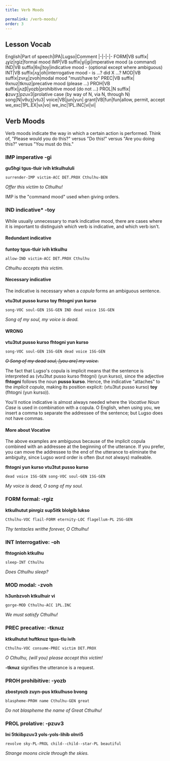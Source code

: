 ```yaml
---
title: Verb Moods

permalink: /verb-moods/
order: 3
---
```


## Lesson Vocab

English|Part of speech|IPA|Lugso|Comment
|-|-|-|-
FORM|VB suffix|ɻɣiz|rgiz|formal mood
IMP|VB suffix|ɣi|gi|imperative mood (a command)
IND|VB suffix|θʌj|toy|indicative mood - (optional except where ambiguous)
INT|VB suffix|ʌχ|oh|interrogative mood  - is ...? did X ...?
MOD|VB suffix|zvʌχ|zvoh|modal mood "must/have to"
PREC|VB suffix|θxnuz|tknuz|precative mood (please ...)
PROH|VB suffix|jʌzβ|yozb|prohibitive mood (do not ...)
PROL|N suffix|ɸzuvʒ|pzuv3|prolative case (by way of N, via N, through N)
song|N|vθuʒ|vtu3|
voice|VB|jun|yun|
grant|VB|fun|fun|allow, permit, accept
we_exc|1PL.EX|vʌ|vo|
we_inc|1PL.INC|vi|vi|

## Verb Moods

Verb moods indicate the way in which a certain action is performed. Think of, "Please would you do this?" versus "Do this!" versus "Are you doing this?" versus "You must do this."

### IMP imperative -gi

**gu5hgi tgus-tluir ivih ktkulhululi**

`surrender-IMP victim-ACC DET.PROX Cthulhu-BEN`

_Offer this victim to Cthulhu!_

IMP is the "command mood" used when giving orders.

### IND indicative* -toy

While usually unnecessary to mark indicative mood, there are cases where it is important to distinguish _which_ verb is indicative, and which verb isn't.

#### Redundant indicative

**funtoy tgus-tluir ivih ktkulhu**

`allow-IND victim-ACC DET.PROX Cthulhu`

_Cthulhu accepts this victim._

#### Necessary indicative

The indicative is necessary when a _copula_ forms an ambiguous sentence.

**vtu3tut pusso kurso toy fhtogni yun kurso**

`song-VOC soul-GEN 1SG-GEN IND dead voice 1SG-GEN`

_Song of my soul, my voice is dead._

#### WRONG

**vtu3tut pusso kurso fhtogni yun kurso**

`song-VOC soul-GEN 1SG-GEN dead voice 1SG-GEN`

~~_O Song of my dead soul, [you are] my voice._~~

The fact that Lugso's copula is implicit means that the sentence is interpreted as (vtu3tut pusso kurso fhtogni) (yun kurso), since the adjective **fhtogni** follows the noun **pusso kurso**. Hence, the indicative "attaches" to the _implicit copula_, making its position explicit: (vtu3tut pusso kurso) **toy** (fhtogni (yun kurso)).

You'll notice indicative is almost always needed where the _Vocative Noun Case_ is used in combination with a copula. O English, when using you, we insert a comma to separate the addressee of the sentence; but Lugso does not have commas.

#### More about Vocative

The above examples are ambiguous because of the implicit copula combined with an addressee at the beginning of the utterance. If you prefer, you can move the addressee to the end of the utterance to eliminate the ambiguity, since Lugso word order is often (but not always) malleable.

**fhtogni yun kurso vtu3tut pusso kurso**

`dead voice 1SG-GEN song-VOC soul-GEN 1SG-GEN`

_My voice is dead, O song of my soul._

### FORM formal: -rgiz

**ktkulhutut pinrgiz sup5itk blolgib lukso**

`Cthulhu-VOC flail-FORM eternity-LOC flagellum-PL 2SG-GEN`

_Thy tentacles writhe forever, O Cthulhu!_

### INT Interrogative: -oh

**fhtognioh ktkulhu**

`sleep-INT Cthulhu`

_Does Cthulhu sleep?_

### MOD modal: -zvoh

**h3unbzvoh ktkulhuir vi**

`gorge-MOD Cthulhu-ACC 1PL.INC`

_We must satisfy Cthulhu!_

### PREC precative: -tknuz

**ktkulhutut huftknuz tgus-tlu ivih**

`Cthulhu-VOC consume-PREC victim DET.PROX`

_O Cthulhu, (will you) please accept this victim!_

**-tknuz** signifies the utterance is a request.

### PROH prohibitive: -yozb

**zbostyozb zuyn-pus ktkulhuso bvong**

`blaspheme-PROH name Cthulhu-GEN great`

_Do not blaspheme the name of Great Cthulhu!_

### PROL prolative: -pzuv3

**lni 5tkiibpzuv3 yols-yols-lihib olnri5**

`revolve sky-PL-PROL child--child--star-PL beautiful`

_Strange moons circle through the skies._
